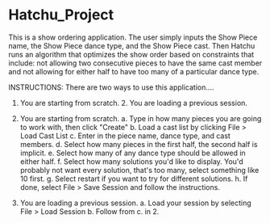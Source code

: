 Hatchu_Project
==============
This is a show ordering application.  The user simply inputs the Show Piece name, the Show Piece dance type, and the Show Piece cast.  Then Hatchu runs an algorithm that optimizes the show order based on constraints that include: not allowing two consecutive pieces to have the same cast member and not allowing for either half to have too many of a particular dance type.

INSTRUCTIONS:
There are two ways to use this application....  
1. You are starting from scratch.  2. You are loading a previous session.

1. You are starting from scratch.
  a. Type in how many pieces you are going to work with, then click "Create"
  b. Load a cast list by clicking File > Load Cast List
  c. Enter in the piece name, dance type, and cast members.
  d. Select how many pieces in the first half, the second half is implicit.
  e. Select how many of any dance type should be allowed in either half.
  f. Select how many solutions you'd like to display.  You'd probably not want every solution, that's too many, select something like 10 first.
  g. Select restart if you want to try for different solutions.
  h. If done, select File > Save Session and follow the instructions.
  
2. You are loading a previous session.
  a. Load your session by selecting File > Load Session
  b. Follow from c. in 2.
